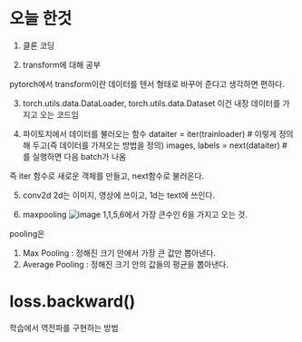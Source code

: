 # 오늘 한것

1. 클론 코딩

2. transform에 대해 공부

pytorch에서 transform이란 데이터를 텐서 형태로 바꾸어 준다고 생각하면 편하다.

3.  torch.utils.data.DataLoader, torch.utils.data.Dataset
이건 내장 데이터를 가지고 오는 코드임

4. 파이토치에서 데이터를 불러오는 함수
dataiter = iter(trainloader) # 이렇게 정의해 두고(즉 데이터를 가져오는 방법을 정의)
images, labels = next(dataiter) # 를 실행하면 다음 batch가 나옴

즉 iter 함수로 새로운 객체를 만들고, next함수로 불러온다.

5. conv2d
2d는 이미지, 영상에 쓰이고, 1d는 text에 쓰인다.

6. maxpooling
![image](https://user-images.githubusercontent.com/95357946/211567206-1d5d9be3-0001-4802-b4c0-b984fe3069b7.png)
1,1,5,6에서 가장 큰수인 6을 가지고 오는 것.

pooling은 

1. Max Pooling : 정해진 크기 안에서 가장 큰 값만 뽑아낸다.
2. Average Pooling : 정해진 크기 안의 값들의 평균을 뽑아낸다.

# loss.backward() 
학습에서 역전파를 구현하는 방법
